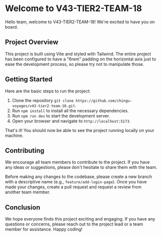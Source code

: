 # Welcome to V43-TIER2-TEAM-18

Hello team, welcome to V43-TIER2-TEAM-18! We're excited to have you on board.

## Project Overview

This project is built using Vite and styled with Tailwind. The entire project has been configured to have a "6rem" padding on the horizontal axis just to ease the development process, so please try not to manipulate those.


## Getting Started

Here are the basic steps to run the project:

1. Clone the repository `git clone https://github.com/chingu-voyages/v43-tier2-team-18.git`.
2. Run `npm install` to install all the necessary dependencies.
3. Run `npm run dev` to start the development server.
4. Open your browser and navigate to `http://localhost:5173`.

That's it! You should now be able to see the project running locally on your machine.

## Contributing

We encourage all team members to contribute to the project. If you have any ideas or suggestions, please don't hesitate to share them with the team.

Before making any changes to the codebase, please create a new branch with a descriptive name (e.g., `feature/add-login-page`). Once you have made your changes, create a pull request and request a review from another team member.

## Conclusion

We hope everyone finds this project exciting and engaging. If you have any questions or concerns, please reach out to the project lead or a team member for assistance. Happy coding!
